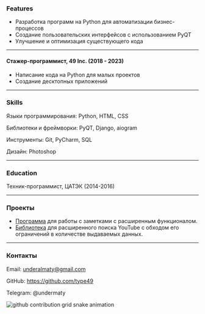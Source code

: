 ###  Features
- Разработка программ на Python для автоматизации бизнес-процессов
- Создание пользовательских интерфейсов с использованием PyQT
- Улучшение и оптимизация существующего кода


------------


#### Стажер-программист, 49 Inc. (2018 - 2023)
- Написание кода на Python для малых проектов
- Создание десктопных приложений

------------


### Skills
Языки программирования: Python, HTML, CSS

Библиотеки и фреймворки: PyQT, Django, aiogram

Инструменты: Git, PyCharm, SQL

Дизайн: Photoshop 

------------


### Education
Техник-программист, ЦАТЭК (2014-2016)

------------
### Проекты
- [Программа](https://github.com/type49/spiritape "Программа") для работы с заметками с расширенным функционалом. 
- [Библиотека](https://github.com/type49/youtube-search-with-api "Библиотека") для расширенного поиска YouTube с обходом его ограничений в количестве выдаваемых данных.

------------


### Контакты
Email: underalmaty@gmail.com

GitHub: https://github.com/type49

Telegram: @undermaty

<picture>
  <source media="(prefers-color-scheme: dark)" srcset="https://raw.githubusercontent.com/type49/type49/output/github-contribution-grid-snake-dark.svg">
  <source media="(prefers-color-scheme: light)" srcset="https://raw.githubusercontent.com/type49/type49/output/github-contribution-grid-snake.svg">
  <img alt="github contribution grid snake animation" src="https://raw.githubusercontent.com/type49/type49/output/github-contribution-grid-snake.svg">
</picture>
